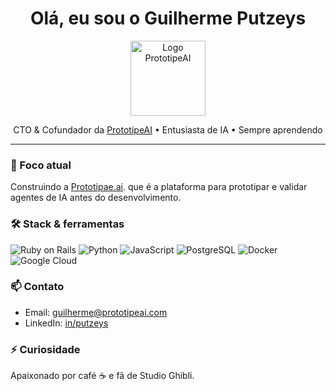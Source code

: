 <h1 align="center">Olá, eu sou o Guilherme Putzeys</h1>

<p align="center">
  <a href="https://prototipeai.com" target="_blank" rel="noreferrer">
    <img src="https://media.licdn.com/dms/image/v2/D4E0BAQGYJhQAdsvL-g/company-logo_100_100/B4EZWSnIRKHcAY-/0/1741921486946/prototipeai_logo?e=1753315200&v=beta&t=8RaRg4sRThk-9pCx4vNtNSut9i4YbfcJq8vNNhIl0Ys" alt="Logo PrototipeAI" height="120"/>
  </a>
</p>

<p align="center">
  CTO &amp; Cofundador da <a href="https://prototipeai.com" target="_blank">PrototipeAI</a> • Entusiasta de IA • Sempre aprendendo
</p>

---

### 🔭 Foco atual
Construindo a <a href="https://prototipeai.com">Prototipae.ai</a>. que é a plataforma para prototipar e validar agentes de IA antes do desenvolvimento.

### 🛠️ Stack &amp; ferramentas
![Ruby on Rails](https://img.shields.io/badge/Ruby_on_Rails-CC0000?style=for-the-badge&logo=ruby-on-rails&logoColor=white)
![Python](https://img.shields.io/badge/Python-3776AB?style=for-the-badge&logo=python&logoColor=white)
![JavaScript](https://img.shields.io/badge/JavaScript-F7DF1E?style=for-the-badge&logo=javascript&logoColor=black)
![PostgreSQL](https://img.shields.io/badge/PostgreSQL-4169E1?style=for-the-badge&logo=postgresql&logoColor=white)
![Docker](https://img.shields.io/badge/Docker-2496ED?style=for-the-badge&logo=docker&logoColor=white)
![Google Cloud](https://img.shields.io/badge/Google_Cloud-4285F4?style=for-the-badge&logo=google-cloud&logoColor=white)


### 📫 Contato
- Email: guilherme@prototipeai.com
- LinkedIn: [in/putzeys](https://linkedin.com/in/putzeys)

### ⚡ Curiosidade
Apaixonado por café ☕ e fã de Studio Ghibli.
